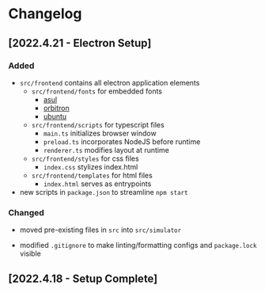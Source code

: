 # Changelog

## [2022.4.21 - Electron Setup]

### Added

-   `src/frontend` contains all electron application elements
    -   `src/frontend/fonts` for embedded fonts
        -   [asul](https://fonts.google.com/specimen/Asul)
        -   [orbitron](https://fonts.google.com/specimen/Orbitron)
        -   [ubuntu](https://fonts.google.com/specimen/Ubuntu)
    -   `src/frontend/scripts` for typescript files
        -   `main.ts` initializes browser window
        -   `preload.ts` incorporates NodeJS before runtime
        -   `renderer.ts` modifies layout at runtime
    -   `src/frontend/styles` for css files
        -   `index.css` stylizes index.html
    -   `src/frontend/templates` for html files
        -   `index.html` serves as entrypoints
-   new scripts in `package.json` to streamline `npm start`

### Changed

-   moved pre-existing files in `src` into `src/simulator`

-   modified `.gitignore` to make linting/formatting configs and `package.lock` visible

## [2022.4.18 - Setup Complete]
